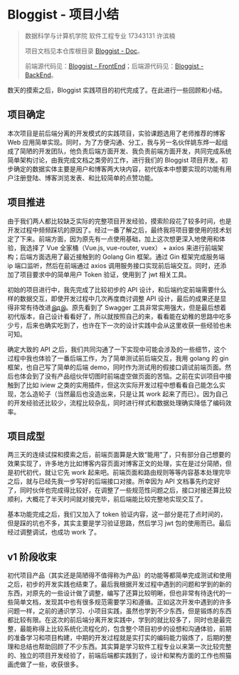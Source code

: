 # Bloggist - 项目小结

> 数据科学与计算机学院 软件工程专业 17343131 许滨楠
>
> 项目文档见本仓库根目录 [Bloggist - Doc](https://github.com/piggy-bros/Bloggist-Doc)。
>
> 前端源代码见：[Bloggist - FrontEnd](https://github.com/piggy-bros/Bloggist-FrontEnd)；后端源代码见：[Bloggist - BackEnd](https://github.com/piggy-bros/Bloggist-BackEnd)。

数天的摸索之后，Bloggist 实践项目的初代完成了。在此进行一些回顾和小结。

## 项目确定

本次项目是前后端分离的开发模式的实践项目，实验课题选用了老师推荐的博客 Web 应用简单实现。同时，为了方便沟通、分工，我与另一名伙伴姚东烨一起组成了简陋的开发团队，他负责后端方面开发、我负责前端方面开发，共同完成系统简单架构讨论，由我完成文档之类旁的工作，进行我们的 Bloggist 项目开发。初步确定的数据实体主要是用户和博客两大块内容，初代版本中想要实现的功能有用户注册登陆、博客浏览发表、和比较简单的点赞功能。

## 项目推进

由于我们两人都比较缺乏实际的完整项目开发经验，摸索阶段花了较多时间，也是开发过程中频频踩坑的原因了。经过一番了解之后，最终我将项目要使用的技术划定了下来。前端方面，因为原先有一点使用基础，加上这次想更深入地使用和体验，我选择了 Vue 全家桶（Vue.js, vue-router, vuex） + axios 来进行前端架构；后端方面选用了最近接触到的 Golang Gin 框架。通过 Gin 框架完成服务端 ip 端口监听，然后在前端通过 axios 调用服务接口实现前后端交互。同时，还添加了项目要求中的简单用户 Token 验证，使用到了 jwt 相关工具。

初始的项目进行中，我先完成了比较初步的 API 设计，和后端约定前端需要什么样的数据交互，即使开发过程中几次再度商讨调整 API 设计，最后的成果还是显得非常有待改进இдஇ。原先看到了 Swagger 工具非常实用强大，但是最后想着初代版本，自己设计看看好了，所以就按照自己的来，看看能在幼稚的思路中吃多少亏，后来也确实吃到了，也许在下一次的设计实践中会从这里收获一些经验也未可知。

确定大致的 API 之后，我们共同沟通了一下实现中可能会涉及的一些细节，这个过程中我也体验了一番后端工作，为了简单测试前后端交互，我用 golang 的 gin 框架，也自己写了简单的后端 demo，同时作为测试用的假接口调试前端页面。然后也体会到了没有产品组伙伴切图时前端虚空做页面的苦恼。之前在实训项目中接触到了比如 iview 之类的实用插件，但这次实际开发过程中想看看自己能怎么实现，怎么造轮子（当然最后也没造出来，只是让其 work 起来了而已）。因为自己的开发经验还比较少，流程比较杂乱，同时进行样式和数据处理确实降低了编码效率。

## 项目成型

两三天的连续试探和摸索之后，前端页面算是大致“能用”了，只有部分自己想要的效果实现了，许多地方比如博客内容页面对博客正文的处理，实在是过分简陋，但是初代初代，就让它先 work 起来吧。前端页面和路由规则等等内容基本处理完毕之后，就与已经先我一步写好的后端接口对接。所幸因为 API 文档事先约定好了，同时伙伴也完成得比较好，在调整了一些规范性问题之后，接口对接还算比较顺利，大概花了半天时间就对接完毕，前后端能比较完整地实现交互了。

基本功能完成之后，我们又加入了 token 验证内容，这一部分是花了点时间的，但是踩的坑也不多，其实主要是学习验证思路，然后学习 jwt 包的使用而已。最后经过调整调试，也成功 work 了。

## v1 阶段收束

初代项目产品（其实还是简陋得不值得称为产品）的功能等都简单完成测试和使用之后，初步的开发实践也结束了。最后我根据开发过程中遇到的问题和学到的新的东西，对原先的一些设计做了调整，编写了还算比较明晰，但也非常有待迭代的一些简单文档，发现其中也有很多规范需要学习和遵循。正如这次开发中遇到的许多问题一样，之前的通识学习、小项目实践，虽然也学到不少东西，但是锻炼的东西都比较有限。在这次的前后端分离开发实践中，学到的就比较多了，同时也是最完整，最能称得上比较系统化流程化的，包含整个项目初步的设想和沟通体验，前期的准备学习和项目构建，中期的开发过程就是实打实的编码能力锻炼了，后期的整理和总结也帮助回顾了不少东西。其实算是学习软件工程专业以来第一次比较完整的、独立的项目开发经验了，前端后端都实践到了，设计和架构方面的工作也照猫画虎做了一些，收获很多。

